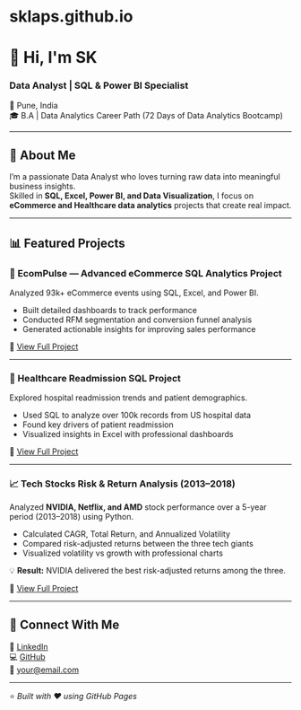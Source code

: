 # sklaps.github.io

# 👋 Hi, I'm SK  
### Data Analyst | SQL & Power BI Specialist  

📍 Pune, India  
🎓 B.A | Data Analytics Career Path (72 Days of Data Analytics Bootcamp)  

---

## 🧠 About Me  
I’m a passionate Data Analyst who loves turning raw data into meaningful business insights.  
Skilled in **SQL, Excel, Power BI, and Data Visualization**, I focus on **eCommerce and Healthcare data analytics** projects that create real impact.

---

## 📊 Featured Projects  

### 🛒 EcomPulse — Advanced eCommerce SQL Analytics Project  
Analyzed 93k+ eCommerce events using SQL, Excel, and Power BI.  

- Built detailed dashboards to track performance  
- Conducted RFM segmentation and conversion funnel analysis  
- Generated actionable insights for improving sales performance  

📘 [View Full Project](https://github.com/sklaps/EcomPulse)  

---

### 🏥 Healthcare Readmission SQL Project  
Explored hospital readmission trends and patient demographics.  

- Used SQL to analyze over 100k records from US hospital data  
- Found key drivers of patient readmission  
- Visualized insights in Excel with professional dashboards  

📘 [View Full Project](https://github.com/sklaps/Healthcare-Readmission-SQL-Project)  

---

### 📈 Tech Stocks Risk & Return Analysis (2013–2018)  
Analyzed **NVIDIA, Netflix, and AMD** stock performance over a 5-year period (2013–2018) using Python.  

- Calculated CAGR, Total Return, and Annualized Volatility  
- Compared risk-adjusted returns between the three tech giants  
- Visualized volatility vs growth with professional charts  

💡 **Result:** NVIDIA delivered the best risk-adjusted returns among the three.  

📘 [View Full Project](https://github.com/sklaps/Finance-Stock-analytics)  

---

## 💼 Connect With Me  
💬 [LinkedIn](https://www.linkedin.com/in/your-linkedin-profile)  
💻 [GitHub](https://github.com/sklaps)  
📧 your@email.com


---

⭐ *Built with ❤️ using GitHub Pages*


